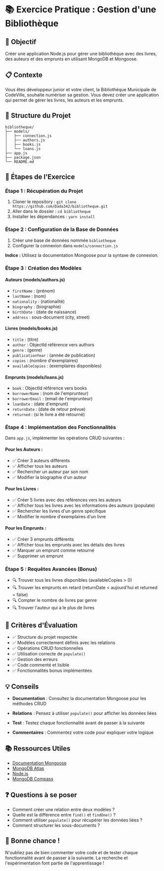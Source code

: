 # 📚 Exercice Pratique : Gestion d'une Bibliothèque

## 🎯 Objectif

Créer une application Node.js pour gérer une bibliothèque avec des livres, des auteurs et des emprunts en utilisant MongoDB et Mongoose.

## 📋 Contexte

Vous êtes développeur junior et votre client, la Bibliothèque Municipale de CodeVille, souhaite numériser sa gestion. Vous devez créer une application qui permet de gérer les livres, les auteurs et les emprunts.

## 📁 Structure du Projet

```
bibliotheque/
├── models/
│   ├── connection.js
│   ├── authors.js
│   ├── books.js
│   └── loans.js
├── app.js
├── package.json
└── README.md
```

## 📝 Étapes de l'Exercice

### Étape 1 : Récupération du Projet

1. Cloner le repository : `git clone https://github.com/Dada342/bibliotheque.git`
2. Aller dans le dossier : `cd bibliotheque`
3. Installer les dépendances : `yarn install`

### Étape 2 : Configuration de la Base de Données

1. Créer une base de données nommée `bibliotheque`
2. Configurer la connexion dans `models/connection.js`

**Indice :** Utilisez la documentation Mongoose pour la syntaxe de connexion.

### Étape 3 : Création des Modèles

#### Auteurs (models/authors.js)

- `firstName` : (prénom)
- `lastName` : (nom)
- `nationality` : (nationalité)
- `biography` : (biographie)
- `birthDate` : (date de naissance)
- `address` : sous-document (city, street)

#### Livres (models/books.js)

- `title` : (titre)
- `author` : ObjectId référence vers authors
- `genre` : (genre)
- `publicationYear` : (année de publication)
- `copies` : (nombre d'exemplaires)
- `availableCopies` : (exemplaires disponibles)

#### Emprunts (models/loans.js)

- `book` : ObjectId référence vers books
- `borrowerName` : (nom de l'emprunteur)
- `borrowerEmail` : (email de l'emprunteur)
- `loanDate` : (date d'emprunt)
- `returnDate` : (date de retour prévue)
- `returned` : (si le livre a été retourné)

### Étape 4 : Implémentation des Fonctionnalités

Dans `app.js`, implémenter les opérations CRUD suivantes :

#### Pour les Auteurs :

- ✅ Créer 3 auteurs différents
- ✅ Afficher tous les auteurs
- ✅ Rechercher un auteur par son nom
- ✅ Modifier la biographie d'un auteur

#### Pour les Livres :

- ✅ Créer 5 livres avec des références vers les auteurs
- ✅ Afficher tous les livres avec les informations des auteurs (populate)
- ✅ Rechercher les livres d'un genre spécifique
- ✅ Modifier le nombre d'exemplaires d'un livre

#### Pour les Emprunts :

- ✅ Créer 3 emprunts différents
- ✅ Afficher tous les emprunts avec les détails des livres
- ✅ Marquer un emprunt comme retourné
- ✅ Supprimer un emprunt

### Étape 5 : Requêtes Avancées (Bonus)

- 🔍 Trouver tous les livres disponibles (availableCopies > 0)
- 🔍 Trouver les emprunts en retard (returnDate < aujourd'hui et returned = false)
- 🔍 Compter le nombre de livres par genre
- 🔍 Trouver l'auteur qui a le plus de livres

## 🎯 Critères d'Évaluation

- ✅ Structure du projet respectée
- ✅ Modèles correctement définis avec les relations
- ✅ Opérations CRUD fonctionnelles
- ✅ Utilisation correcte de `populate()`
- ✅ Gestion des erreurs
- ✅ Code commenté et lisible
- ✅ Fonctionnalités bonus implémentées

## 💡 Conseils

- **Documentation** : Consultez la documentation Mongoose pour les méthodes CRUD
- **Relations** : Pensez à utiliser `populate()` pour afficher les données liées
- **Test** : Testez chaque fonctionnalité avant de passer à la suivante

- **Commentaires** : Commentez votre code pour expliquer votre logique

## 📚 Ressources Utiles

- [Documentation Mongoose](https://mongoosejs.com/)
- [MongoDB Atlas](https://www.mongodb.com/atlas)
- [Node.js](https://nodejs.org/)
- [MongoDB Compass](https://www.mongodb.com/compass)

## ❓ Questions à se poser

- Comment créer une relation entre deux modèles ?
- Quelle est la différence entre `find()` et `findOne()` ?
- Comment utiliser `populate()` pour récupérer les données liées ?
- Comment structurer les sous-documents ?

## 🎉 Bonne chance !

N'oubliez pas de bien commenter votre code et de tester chaque fonctionnalité avant de passer à la suivante. La recherche et l'expérimentation font partie de l'apprentissage !
